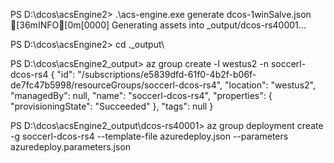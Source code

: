 PS D:\dcos\acsEngine2> .\acs-engine.exe generate dcos-1winSalve.json
[36mINFO[0m[0000] Generating assets into _output/dcos-rs40001...

PS D:\dcos\acsEngine2> cd .\_output\

PS D:\dcos\acsEngine2\_output> az group create -l westus2 -n soccerl-dcos-rs4
{
  "id": "/subscriptions/e5839dfd-61f0-4b2f-b06f-de7fc47b5998/resourceGroups/soccerl-dcos-rs4",
  "location": "westus2",
  "managedBy": null,
  "name": "soccerl-dcos-rs4",
  "properties": {
    "provisioningState": "Succeeded"
  },
  "tags": null
}

PS D:\dcos\acsEngine2\_output\dcos-rs40001> az group deployment create -g soccerl-dcos-rs4 --template-file azuredeploy.json --parameters azuredeploy.parameters.json
